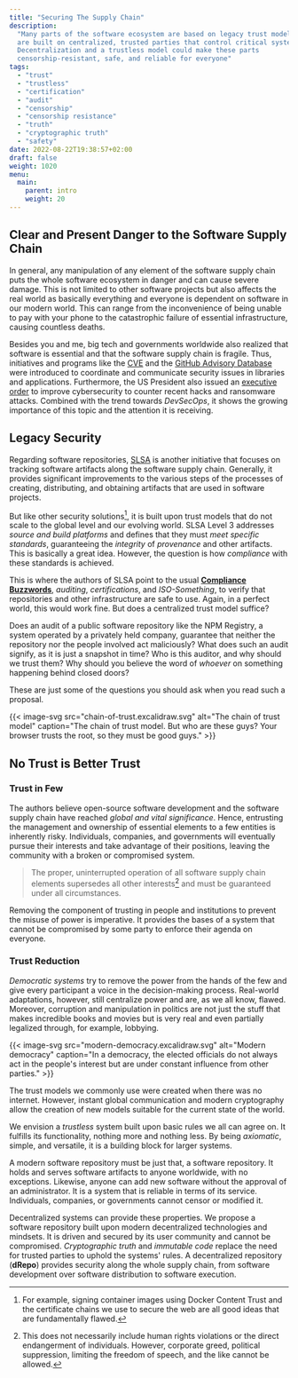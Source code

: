 ```yaml
---
title: "Securing The Supply Chain"
description:
  "Many parts of the software ecosystem are based on legacy trust models. They
  are built on centralized, trusted parties that control critical systems.
  Decentralization and a trustless model could make these parts
  censorship-resistant, safe, and reliable for everyone"
tags:
  - "trust"
  - "trustless"
  - "certification"
  - "audit"
  - "censorship"
  - "censorship resistance"
  - "truth"
  - "cryptographic truth"
  - "safety"
date: 2022-08-22T19:38:57+02:00
draft: false
weight: 1020
menu:
  main:
    parent: intro
    weight: 20
---
```


<!-- broken supply chain -> chaos -->

## Clear and Present Danger to the Software Supply Chain

In general, any manipulation of any element of the software supply chain puts
the whole software ecosystem in danger and can cause severe damage. This is not
limited to other software projects but also affects the real world as basically
everything and everyone is dependent on software in our modern world. This can
range from the inconvenience of being unable to pay with your phone to the
catastrophic failure of essential infrastructure, causing countless deaths.

Besides you and me, big tech and governments worldwide also realized that
software is essential and that the software supply chain is fragile. Thus,
initiatives and programs like the [CVE](https://www.cve.org/) and the
[GitHub Advisory Database](https://github.com/advisories) were introduced to
coordinate and communicate security issues in libraries and applications.
Furthermore, the US President also issued an
[executive order](https://www.whitehouse.gov/briefing-room/presidential-actions/2021/05/12/executive-order-on-improving-the-nations-cybersecurity/)
to improve cybersecurity to counter recent hacks and ransomware attacks.
Combined with the trend towards _DevSecOps_, it shows the growing importance of
this topic and the attention it is receiving.

<!-- SLSA -->

## Legacy Security

Regarding software repositories, [SLSA](https://slsa.dev/) is another initiative
that focuses on tracking software artifacts along the software supply chain.
Generally, it provides significant improvements to the various steps of the
processes of creating, distributing, and obtaining artifacts that are used in
software projects.

But like other security solutions[^secSol], it is built upon trust models that
do not scale to the global level and our evolving world. SLSA Level 3 addresses
_source and build platforms_ and defines that they must _meet specific
standards_, guaranteeing the _integrity_ of _provenance_ and other artifacts.
This is basically a great idea. However, the question is how _compliance_ with
these standards is achieved.

[^secSol]:
    For example, signing container images using Docker Content Trust and the
    certificate chains we use to secure the web are all good ideas that are
    fundamentally flawed.

This is where the authors of SLSA point to the usual
**[Compliance Buzzwords](https://slsa.dev/spec/v0.1/levels#detailed-explanation)**,
_auditing_, _certifications_, and _ISO-Something_, to verify that repositories
and other infrastructure are safe to use. Again, in a perfect world, this would
work fine. But does a centralized trust model suffice?

Does an audit of a public software repository like the NPM Registry, a system
operated by a privately held company, guarantee that neither the repository nor
the people involved act maliciously? What does such an audit signify, as it is
just a snapshot in time? Who is this auditor, and why should we trust them? Why
should you believe the word of _whoever_ on something happening behind closed
doors?

These are just some of the questions you should ask when you read such a
proposal.

{{< image-svg src="chain-of-trust.excalidraw.svg" alt="The chain of trust model" caption="The chain of trust model. But who are these guys? Your browser trusts the root, so they must be good guys." >}}

## No Trust is Better Trust

### Trust in Few

The authors believe open-source software development and the software supply
chain have reached _global and vital significance_. Hence, entrusting the
management and ownership of essential elements to a few entities is inherently
risky. Individuals, companies, and governments will eventually pursue their
interests and take advantage of their positions, leaving the community with a
broken or compromised system.

> The proper, uninterrupted operation of all software supply chain elements
> supersedes all other interests[^interests] and must be guaranteed under all
> circumstances.

[^interests]:
    This does not necessarily include human rights violations or the direct
    endangerment of individuals. However, corporate greed, political
    suppression, limiting the freedom of speech, and the like cannot be allowed.

Removing the component of trusting in people and institutions to prevent the
misuse of power is imperative. It provides the bases of a system that cannot be
compromised by some party to enforce their agenda on everyone.

### Trust Reduction

_Democratic systems_ try to remove the power from the hands of the few and give
every participant a voice in the decision-making process. Real-world
adaptations, however, still centralize power and are, as we all know, flawed.
Moreover, corruption and manipulation in politics are not just the stuff that
makes incredible books and movies but is very real and even partially legalized
through, for example, lobbying.

<!-- TODO remove or revise? -->

{{< image-svg src="modern-democracy.excalidraw.svg" alt="Modern democracy" caption="In a democracy, the elected officials do not always act in the people's interest but are under constant influence from other parties." >}}

The trust models we commonly use were created when there was no internet.
However, instant global communication and modern cryptography allow the creation
of new models suitable for the current state of the world.

We envision a _trustless_ system built upon basic rules we all can agree on. It
fulfills its functionality, nothing more and nothing less. By being _axiomatic_,
simple, and versatile, it is a building block for larger systems.

A modern software repository must be just that, a software repository. It holds
and serves software artifacts to anyone worldwide, with no exceptions. Likewise,
anyone can add new software without the approval of an administrator. It is a
system that is reliable in terms of its service. Individuals, companies, or
governments cannot censor or modified it.

Decentralized systems can provide these properties. We propose a software
repository built upon modern decentralized technologies and mindsets. It is
driven and secured by its user community and cannot be compromised.
_Cryptographic truth_ and _immutable code_ replace the need for trusted parties
to uphold the systems' rules. A decentralized repository (**dRepo**) provides
security along the whole supply chain, from software development over software
distribution to software execution.